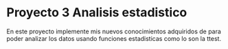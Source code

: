 # Proyecto 3 Analisis estadistico
En este proyecto implemente mis nuevos conocimientos adquiridos de para poder analizar los datos usando funciones estadisticas como lo son la ttest.